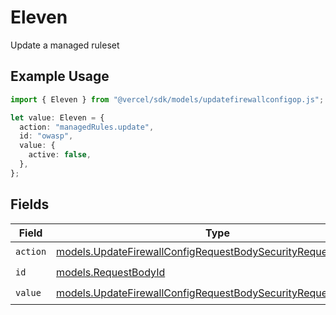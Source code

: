 # Eleven

Update a managed ruleset

## Example Usage

```typescript
import { Eleven } from "@vercel/sdk/models/updatefirewallconfigop.js";

let value: Eleven = {
  action: "managedRules.update",
  id: "owasp",
  value: {
    active: false,
  },
};
```

## Fields

| Field                                                                                                                                | Type                                                                                                                                 | Required                                                                                                                             | Description                                                                                                                          |
| ------------------------------------------------------------------------------------------------------------------------------------ | ------------------------------------------------------------------------------------------------------------------------------------ | ------------------------------------------------------------------------------------------------------------------------------------ | ------------------------------------------------------------------------------------------------------------------------------------ |
| `action`                                                                                                                             | [models.UpdateFirewallConfigRequestBodySecurityRequest11Action](../models/updatefirewallconfigrequestbodysecurityrequest11action.md) | :heavy_check_mark:                                                                                                                   | N/A                                                                                                                                  |
| `id`                                                                                                                                 | [models.RequestBodyId](../models/requestbodyid.md)                                                                                   | :heavy_check_mark:                                                                                                                   | N/A                                                                                                                                  |
| `value`                                                                                                                              | [models.UpdateFirewallConfigRequestBodySecurityRequest11Value](../models/updatefirewallconfigrequestbodysecurityrequest11value.md)   | :heavy_check_mark:                                                                                                                   | N/A                                                                                                                                  |